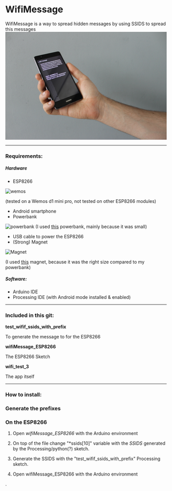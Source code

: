 # WifiMessage

WifiMessage is a way to spread hidden messages by using SSIDS to spread this messages
![image](images/image1.JPG)

---

### Requirements:

##### Hardware
* ESP8266

![wemos](https://ae01.alicdn.com/kf/HTB17wPunamWBuNjy1Xaq6xCbXXa5/WEMOS-D1-mini-Pro-V1-1-0-16-M-bytes-externe-antenne-connector-ESP8266-WIFI-Internet.jpg_640x640.jpg)

(tested on a Wemos d1 mini pro, not tested on other ESP8266 modules)

* Android smartphone
* Powerbank

![powerbank](https://images.hema.nl/products/usb-20-powerbank-200-mah-39500008-productzoom_rd.jpg)
(I used [this](https://goo.gl/5Dv75q) powerbank, mainly because it was small)

* USB cable to power the ESP8266
* (Strong) Magnet

![Magnet](https://www.magnetenkopen.nl/wp-content/uploads/2015/05/076_0083_klein.jpg)

(I used [this](https://goo.gl/87LW1D) magnet, because it was the right size compared to my powerbank)

##### Software:

* Arduino IDE
* Processing IDE (with Android mode installed & enabled)

---

### Included in this git:

<!-- (Still have to change this names) -->

**test_wifif_ssids_with_prefix**

To generate the message to for the ESP8266

**wifiMessage_ESP8266**

The ESP8266 Sketch

**wifi_test_3**

The app itself

---

### How to install:

### Generate the prefixes

### On the ESP8266

1. Open *wifiMessage_ESP8266* with the Arduino environment
2. On top of the file change "\*ssids[10]" variable with the *SSIDS* generated by the Processing/python(?) sketch.






1. Generate the SSIDS with the "test_wifif_ssids_with_prefix" Processing sketch.
2. Open wifiMessage_ESP8266 with the Arduino environment





.
